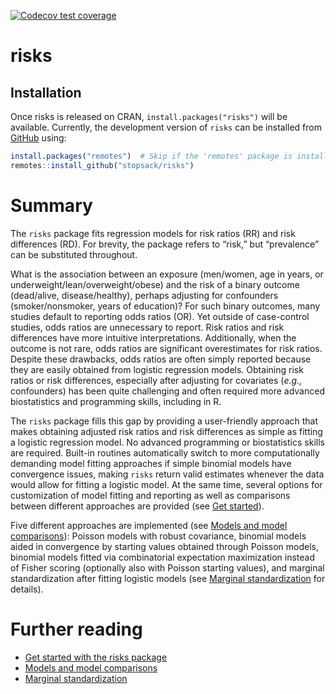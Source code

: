 
<!-- badges: start -->
  [![Codecov test coverage](https://codecov.io/gh/stopsack/risks/branch/master/graph/badge.svg)](https://codecov.io/gh/stopsack/risks?branch=master)
<!-- badges: end -->


# risks

## Installation

Once risks is released on CRAN, `install.packages("risks")` will be
available. Currently, the development version of `risks` can be
installed from [GitHub](https://github.com/) using:

``` r
install.packages("remotes")  # Skip if the 'remotes' package is installed
remotes::install_github("stopsack/risks")
```

# Summary

The `risks` package fits regression models for risk ratios (RR) and risk
differences (RD). For brevity, the package refers to “risk,” but
“prevalence” can be substituted throughout.

What is the association between an exposure (men/women, age in years, or
underweight/lean/overweight/obese) and the risk of a binary outcome
(dead/alive, disease/healthy), perhaps adjusting for confounders
(smoker/nonsmoker, years of education)? For such binary outcomes, many
studies default to reporting odds ratios (OR). Yet outside of
case-control studies, odds ratios are unnecessary to report. Risk ratios
and risk differences have more intuitive interpretations.
Additionally, when the outcome is not rare, odds ratios are significant
overestimates for risk ratios. Despite these drawbacks, odds ratios are
often simply reported because they are easily obtained from logistic
regression models. Obtaining risk ratios or risk differences, especially
after adjusting for covariates (*e.g.,* confounders) has been quite
challenging and often required more advanced biostatistics and
programming skills, including in R.

The `risks` package fills this gap by providing a user-friendly approach
that makes obtaining adjusted risk ratios and risk differences as simple
as fitting a logistic regression model. No advanced programming or
biostatistics skills are required. Built-in routines automatically
switch to more computationally demanding model fitting approaches if
simple binomial models have convergence issues, making `risks` return
valid estimates whenever the data would allow for fitting a logistic
model. At the same time, several options for customization of model
fitting and reporting as well as comparisons between different
approaches are provided (see [Get started](articles/risks.html)).

Five different approaches are implemented 
(see [Models and model comparisons](articles/models.html)): 
Poisson models with robust covariance,
binomial models aided in convergence by starting values obtained through
Poisson models, binomial models fitted via combinatorial expectation
maximization instead of Fisher scoring (optionally also with Poisson
starting values), and marginal standardization after fitting logistic
models (see [Marginal standardization](articles/margstd.html) for details).

# Further reading

-   [Get started with the risks package](articles/risks.html)
-   [Models and model comparisons](articles/models.html)
-   [Marginal standardization](articles/margstd.html)
